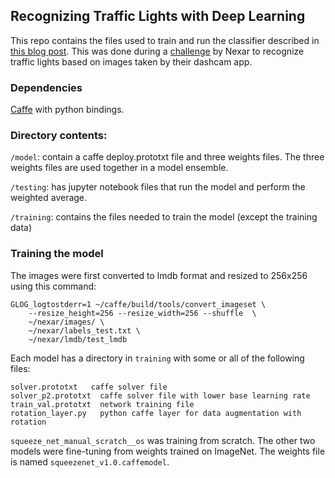 ## Recognizing Traffic Lights with Deep Learning

This repo contains the files used to train and run the classifier described in [this blog post](https://medium.com/@davidbrai/recognizing-traffic-lights-with-deep-learning-23dae23287cc).
This was done during a [challenge](https://challenge.getnexar.com/challenge-1) by Nexar to recognize traffic lights based on images taken by their dashcam app.

### Dependencies

[Caffe](https://github.com/BVLC/caffe) with python bindings.

### Directory contents:

`/model`: contain a caffe deploy.prototxt file and three weights files. The three weights files are used together in a model ensemble.

`/testing`: has jupyter notebook files that run the model and perform the weighted average.

`/training`: contains the files needed to train the model (except the training data)

### Training the model

The images were first converted to lmdb format and resized to 256x256 using this command:

```
GLOG_logtostderr=1 ~/caffe/build/tools/convert_imageset \
    --resize_height=256 --resize_width=256 --shuffle  \
    ~/nexar/images/ \
    ~/nexar/labels_test.txt \
    ~/nexar/lmdb/test_lmdb
```

Each model has a directory in `training` with some or all of the following files:
```
solver.prototxt   caffe solver file
solver_p2.prototxt  caffe solver file with lower base learning rate
train_val.prototxt  network training file
rotation_layer.py   python caffe layer for data augmentation with rotation
```

`squeeze_net_manual_scratch__os` was training from scratch. The other two models were fine-tuning from weights trained on ImageNet. The weights file is named `squeezenet_v1.0.caffemodel`.
